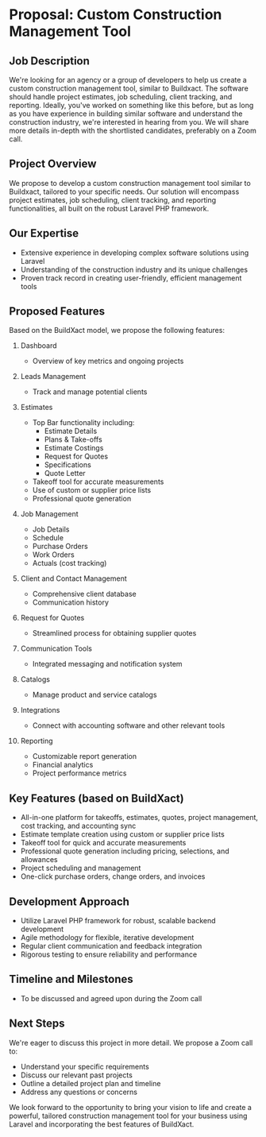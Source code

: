 # Proposal: Custom Construction Management Tool

## Job Description
We're looking for an agency or a group of developers to help us create a custom construction management tool, similar to Buildxact. The software should handle project estimates, job scheduling, client tracking, and reporting. Ideally, you've worked on something like this before, but as long as you have experience in building similar software and understand the construction industry, we're interested in hearing from you. We will share more details in-depth with the shortlisted candidates, preferably on a Zoom call.

## Project Overview
We propose to develop a custom construction management tool similar to Buildxact, tailored to your specific needs. Our solution will encompass project estimates, job scheduling, client tracking, and reporting functionalities, all built on the robust Laravel PHP framework.

## Our Expertise
- Extensive experience in developing complex software solutions using Laravel
- Understanding of the construction industry and its unique challenges
- Proven track record in creating user-friendly, efficient management tools

## Proposed Features
Based on the BuildXact model, we propose the following features:

1. Dashboard
   - Overview of key metrics and ongoing projects

2. Leads Management
   - Track and manage potential clients

3. Estimates
   - Top Bar functionality including:
     - Estimate Details
     - Plans & Take-offs
     - Estimate Costings
     - Request for Quotes
     - Specifications
     - Quote Letter
   - Takeoff tool for accurate measurements
   - Use of custom or supplier price lists
   - Professional quote generation

4. Job Management
   - Job Details
   - Schedule
   - Purchase Orders
   - Work Orders
   - Actuals (cost tracking)

5. Client and Contact Management
   - Comprehensive client database
   - Communication history

6. Request for Quotes
   - Streamlined process for obtaining supplier quotes

7. Communication Tools
   - Integrated messaging and notification system

8. Catalogs
   - Manage product and service catalogs

9. Integrations
   - Connect with accounting software and other relevant tools

10. Reporting
    - Customizable report generation
    - Financial analytics
    - Project performance metrics

## Key Features (based on BuildXact)
- All-in-one platform for takeoffs, estimates, quotes, project management, cost tracking, and accounting sync
- Estimate template creation using custom or supplier price lists
- Takeoff tool for quick and accurate measurements
- Professional quote generation including pricing, selections, and allowances
- Project scheduling and management
- One-click purchase orders, change orders, and invoices

## Development Approach
- Utilize Laravel PHP framework for robust, scalable backend development
- Agile methodology for flexible, iterative development
- Regular client communication and feedback integration
- Rigorous testing to ensure reliability and performance

## Timeline and Milestones
- To be discussed and agreed upon during the Zoom call

## Next Steps
We're eager to discuss this project in more detail. We propose a Zoom call to:
- Understand your specific requirements
- Discuss our relevant past projects
- Outline a detailed project plan and timeline
- Address any questions or concerns

We look forward to the opportunity to bring your vision to life and create a powerful, tailored construction management tool for your business using Laravel and incorporating the best features of BuildXact.